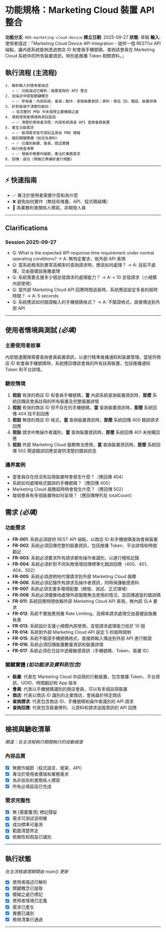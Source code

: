 # 功能規格：Marketing Cloud 裝置 API 整合

**功能分支**: `005-marketing-cloud-device`
**建立日期**: 2025-09-27
**狀態**: 草稿
**輸入**: 使用者描述：「Marketing Cloud Device API Integration - 提供一個 RESTful API 端點，讓內部系統能夠透過商店 ID 和會員手機號碼，查詢該會員在 Marketing Cloud 系統中的所有裝置資訊，特別是推播 Token 相關資料。」

## 執行流程 (主流程)
```
1. 解析輸入的使用者描述
   → ✅ 功能描述已解析：裝置查詢的 API 整合
2. 從描述中提取關鍵概念
   → ✅ 參與者：內部系統、會員；動作：查詢裝置資訊；資料：商店 ID、電話、裝置詳情
3. 針對每個不清楚的面向：
   → 從完整的 PRD 中未發現主要模糊之處
4. 填寫使用者情境與測試區段
   → ✅ 清楚的使用者流程：內部系統透過 API 查詢會員裝置
5. 產生功能需求
   → ✅ 每項需求皆可測試且源自 PRD 規格
6. 識別關鍵實體（如涉及資料）
   → ✅ 已識別裝置、會員、商店實體
7. 執行檢查清單
   → ✅ 規格中無實作細節，專注於業務需求
8. 回傳：成功（規格已準備好進行規劃）
```

---

## ⚡ 快速指南
- ✅ 專注於使用者需要什麼和為什麼
- ❌ 避免如何實作（無技術堆疊、API、程式碼結構）
- 👥 為業務利害關係人撰寫，非開發人員

---

## Clarifications

### Session 2025-09-27
- Q: What is the expected API response time requirement under normal operating conditions? → A: 無特定要求，依外部 API 表現
- Q: 當系統檢測到異常高頻率的查詢請求時，應該如何處理？ → A: 目前不處理，交由基礎設施層處理
- Q: 系統需要支援多少個並發請求的處理能力？ → A: < 10 並發請求（小規模內部使用）
- Q: 當外部 Marketing Cloud API 回應時間過長時，系統應該設定多長的超時時間？ → A: 5 seconds
- Q: 系統應該如何驗證輸入的手機號碼格式？ → A: 不驗證格式，直接傳送到外部 API

---

## 使用者情境與測試 *(必填)*

### 主要使用者故事
內部營運團隊需要查詢會員裝置資訊，以進行精準推播通知和裝置管理。當提供商店 ID 和會員手機號碼時，系統應回傳該會員的所有註冊裝置，包括推播通知 Token 和平台詳情。

### 驗收情境
1. **假設** 有效的商店 ID 和會員手機號碼，**當** 內部系統查詢裝置資訊時，**那麼** 系統回傳該會員註冊的所有裝置及完整裝置詳情
2. **假設** 有效的商店 ID 但不存在的手機號碼，**當** 查詢裝置資訊時，**那麼** 系統回傳 404 找不到回應
3. **假設** 無效的商店 ID 格式，**當** 查詢裝置資訊時，**那麼** 系統回傳 400 錯誤請求回應
4. **假設** 請求中無操作者識別，**當** 查詢裝置資訊時，**那麼** 系統回傳 401 未授權回應
5. **假設** 外部 Marketing Cloud 服務無法使用，**當** 查詢裝置資訊時，**那麼** 系統回傳 502 閘道錯誤回應並提供清楚的錯誤訊息

### 邊界案例
- 當會員存在但沒有註冊裝置時會發生什麼？（應回傳 404）
- 系統如何處理格式錯誤的手機號碼？（應回傳 400）
- Marketing Cloud 服務超時時會發生什麼？（應回傳 502）
- 每個會員有多個裝置時如何呈現？（應回傳陣列及 totalCount）

## 需求 *(必填)*

### 功能需求
- **FR-001**: 系統必須提供 REST API 端點，以商店 ID 和手機號碼查詢會員裝置
- **FR-002**: 系統必須回傳完整的裝置資訊，包括推播 Token、平台詳情和時間戳記
- **FR-003**: 系統必須要求所有請求都有操作者識別，以進行稽核記錄
- **FR-004**: 系統必須針對不同失敗情境回傳標準化錯誤回應（400、401、404、502）
- **FR-005**: 系統必須透明地代理請求到外部 Marketing Cloud 服務
- **FR-006**: 系統必須記錄所有請求及操作者資訊，同時保護敏感資料
- **FR-007**: 系統必須支援多環境配置（開發、測試、正式環境）
- **FR-008**: 系統必須優雅地處理外部服務無法使用的情況，並回傳適當的錯誤碼
- **FR-011**: 系統回應時間依賴外部 Marketing Cloud API 表現，無內部 SLA 要求
- **FR-012**: 系統不實施應用層 Rate Limiting，高頻率請求處理交由基礎設施層負責
- **FR-013**: 系統設計支援小規模內部使用，並發請求處理能力低於 10 個
- **FR-014**: 系統對外部 Marketing Cloud API 設定 5 秒超時限制
- **FR-015**: 系統不驗證手機號碼格式，直接將輸入傳送到外部 API 進行驗證
- **FR-016**: 系統必須回傳裝置數量資訊和裝置詳情
- **FR-017**: 系統必須在日誌中遮蔽敏感資訊（手機號碼、Token、裝置 ID）

### 關鍵實體 *(如功能涉及資料則包含)*
- **裝置**: 代表在 Marketing Cloud 中註冊的行動裝置，包含推播 Token、平台資訊、UDID、時間戳記和 App 版本
- **會員**: 代表以手機號碼識別的商店會員，可以有多個註冊裝置
- **商店**: 代表以商店 ID 識別的企業商店，會員屬於特定商店
- **查詢請求**: 代表包含商店 ID、手機號碼和操作者識別的 API 請求
- **查詢回應**: 代表包含裝置陣列、元資料和請求追蹤資訊的 API 回應

---

## 檢視與驗收清單
*閘道：在主流程執行期間執行的自動檢查*

### 內容品質
- [x] 無實作細節（程式語言、框架、API）
- [x] 專注於使用者價值和業務需求
- [x] 為非技術利害關係人撰寫
- [x] 所有必填區段已完成

### 需求完整性
- [x] 無 [需要釐清] 標記殘留
- [x] 需求可測試且明確
- [x] 成功標準可量測
- [x] 範圍清楚界定
- [x] 依賴性和假設已識別

---

## 執行狀態
*在主流程處理期間由 main() 更新*

- [x] 使用者描述已解析
- [x] 關鍵概念已提取
- [x] 模糊之處已標記
- [x] 使用者情境已定義
- [x] 需求已產生
- [x] 實體已識別
- [x] 檢視清單已通過

---